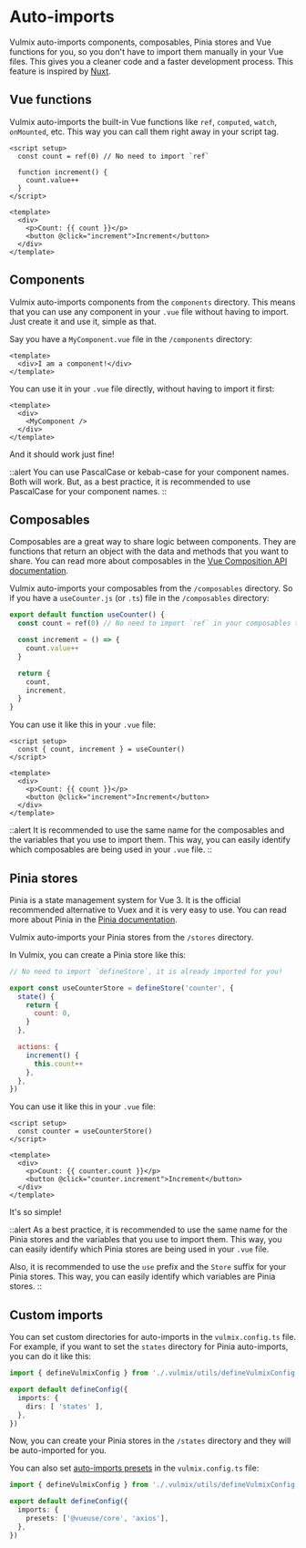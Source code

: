# Auto-imports

Vulmix auto-imports components, composables, Pinia stores and Vue functions for you, so you don't have to import them manually in your Vue files. This gives you a cleaner code and a faster development process. This feature is inspired by <a href="https://nuxt.com/" target="_blank" rel="nofollow noreferrer noopener">Nuxt</a>.

## Vue functions

Vulmix auto-imports the built-in Vue functions like `ref`, `computed`, `watch`, `onMounted`, etc. This way you can call them right away in your script tag.

```vue [app.vue]
<script setup>
  const count = ref(0) // No need to import `ref`

  function increment() {
    count.value++
  }
</script>

<template>
  <div>
    <p>Count: {{ count }}</p>
    <button @click="increment">Increment</button>
  </div>
</template>
```

## Components

Vulmix auto-imports components from the `components` directory. This means that you can use any component in your `.vue` file without having to import. Just create it and use it, simple as that.

Say you have a `MyComponent.vue` file in the `/components` directory:

```vue [components/MyComponent.vue]
<template>
  <div>I am a component!</div>
</template>
```

You can use it in your `.vue` file directly, without having to import it first:

```vue [app.vue]
<template>
  <div>
    <MyComponent />
  </div>
</template>
```

And it should work just fine!

::alert
You can use PascalCase or kebab-case for your component names. Both will work. But, as a best practice, it is recommended to use PascalCase for your component names.
::

## Composables

Composables are a great way to share logic between components. They are functions that return an object with the data and methods that you want to share. You can read more about composables in the <a href="https://vuejs.org/guide/reusability/composables.html" target="_blank" rel="nofollow noreferrer noopener">Vue Composition API documentation</a>.

Vulmix auto-imports your composables from the `/composables` directory. So if you have a `useCounter.js` (or `.ts`) file in the `/composables` directory:

```js [composables/useCounter.js]
export default function useCounter() {
  const count = ref(0) // No need to import `ref` in your composables too!

  const increment = () => {
    count.value++
  }

  return {
    count,
    increment,
  }
}
```

You can use it like this in your `.vue` file:

```vue [app.vue]{2}
<script setup>
  const { count, increment } = useCounter()
</script>

<template>
  <div>
    <p>Count: {{ count }}</p>
    <button @click="increment">Increment</button>
  </div>
</template>
```

::alert
It is recommended to use the same name for the composables and the variables that you use to import them. This way, you can easily identify which composables are being used in your `.vue` file.
::

## Pinia stores

Pinia is a state management system for Vue 3. It is the official recommended alternative to Vuex and it is very easy to use. You can read more about Pinia in the <a href="https://pinia.vuejs.org/" target="_blank" rel="nofollow noreferrer noopener">Pinia documentation</a>.

Vulmix auto-imports your Pinia stores from the `/stores` directory.

In Vulmix, you can create a Pinia store like this:

```js [stores/useCounterStore.js]
// No need to import `defineStore`, it is already imported for you!

export const useCounterStore = defineStore('counter', {
  state() {
    return {
      count: 0,
    }
  },

  actions: {
    increment() {
      this.count++
    },
  },
})
```

You can use it like this in your `.vue` file:

```vue [app.vue]{2}
<script setup>
  const counter = useCounterStore()
</script>

<template>
  <div>
    <p>Count: {{ counter.count }}</p>
    <button @click="counter.increment">Increment</button>
  </div>
</template>
```

It's so simple!

::alert
As a best practice, it is recommended to use the same name for the Pinia stores and the variables that you use to import them. This way, you can easily identify which Pinia stores are being used in your `.vue` file.

Also, it is recommended to use the `use` prefix and the `Store` suffix for your Pinia stores. This way, you can easily identify which variables are Pinia stores.
::

## Custom imports

You can set custom directories for auto-imports in the `vulmix.config.ts` file. For example, if you want to set the `states` directory for Pinia auto-imports, you can do it like this:

```ts [vulmix.config.ts]
import { defineVulmixConfig } from './.vulmix/utils/defineVulmixConfig'

export default defineConfig({
  imports: {
    dirs: [ 'states' ],
  },
})
```

Now, you can create your Pinia stores in the `/states` directory and they will be auto-imported for you.

You can also set <a href="https://github.com/antfu/unplugin-auto-import/tree/main/src/presets" target="_blank" rel="nofollow noreferrer noopener">auto-imports presets</a> in the `vulmix.config.ts` file:

```ts [vulmix.config.ts]
import { defineVulmixConfig } from './.vulmix/utils/defineVulmixConfig'

export default defineConfig({
  imports: {
    presets: ['@vueuse/core', 'axios'],
  },
})
```
